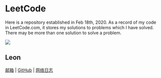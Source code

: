 # LeetCode

Here is a repository established in Feb 18th, 2020. As a record of my code in LeetCode.com, it stores my solutions to problems which I have solved. There may be more than one solution to solve a problem.

![][1]

## Leon

[邮箱][2] | [GitHub][3] | [网络日志][4]


  [1]: https://secure.gravatar.com/avatar/f456b76775ec86a3875007f0fb4a7512
  [2]: mailto:xulu199705@163.com
  [3]: https://github.com/xulu199705
  [4]: https://www.blueschwarz.top
